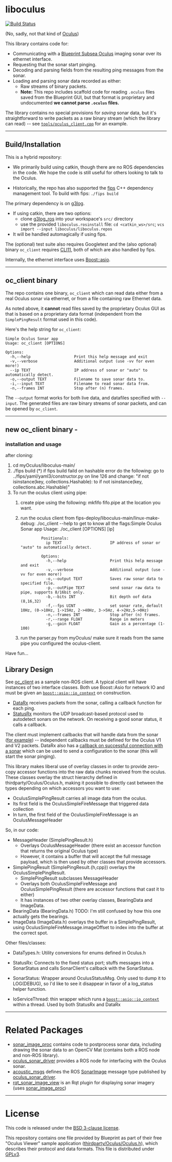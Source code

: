 
# liboculus

[![Build Status](https://github.drone.camhd.science/api/badges/apl-ocean-engineering/liboculus/status.svg)](https://github.drone.camhd.science/apl-ocean-engineering/liboculus)

(No, sadly, not that kind of [Oculus](https://www.oculus.com/))

This library contains code for:

  - Communicating with a [Blueprint Subsea Oculus](https://www.blueprintsubsea.com/oculus/index.php) imaging sonar over
    its ethernet interface.
  - Requesting that the sonar start pinging.
  - Decoding and parsing fields from the resulting ping messages from the sonar.
  - Loading and parsing sonar data recorded as either:
    - Raw streams of binary packets.
    - **Note:** This repo includes scaffold code for reading `.oculus` files saved from the Blueprint GUI, but that format is proprietary and undocumented **we cannot parse `.oculus` files.**

The library contains no special provisions for *saving* sonar data,
but it's straightforward to write packets as a raw binary stream
(which the library can read) -- see [`tools/oculus_client.cpp`](https://github.com/apl-ocean-engineering/liboculus/blob/main/tools/oculus_client.cpp) for an example.


---
## Build/Installation

This is a hybrid repository:

* We primarily build using catkin, though there are no ROS dependencies in the code. We hope the code is still useful for others looking to talk to the Oculus.

* Historically, the repo has also supported the [fips](http://floooh.github.io/fips/) C++ dependency management tool. To build with fips: `./fips build`

The primary dependency is on [g3log](https://github.com/KjellKod/g3log).
* If using catkin, there are two options:
  * clone [g3log_ros](https://gitlab.com/apl-ocean-engineering/g3log_ros) into your workspace's `src/` directory
  * use the provided `liboculus.rosinstall` file: `cd <catkin_ws>/src`; `vcs import --input liboculus/liboculus.repos`
* It will be handled automagically if using fips.

The (optional) test suite also requires Googletest and the (also optional)
binary `oc_client` requires [CLI11](https://github.com/CLIUtils/CLI11),
both of which are also handled by fips.

Internally, the ethernet interface uses
[Boost::asio](https://www.boost.org/doc/libs/1_66_0/doc/html/boost_asio.html).

---
## oc_client binary

The repo contains one binary, `oc_client` which can read data either from a
real Oculus sonar via ethernet, or from a file containing raw Ethernet
data.

As noted above, it **cannot** read files saved by the proprietary Oculus GUI as that is based on a proprietary data format (independent from the `SimplePingResult` format used in this code).

Here's the help string for `oc_client`:

    Simple Oculus Sonar app
    Usage: oc_client [OPTIONS]

    Options:
      -h,--help                   Print this help message and exit
      -v,--verbose                Additional output (use -vv for even more!)
      --ip TEXT                   IP address of sonar or "auto" to automatically detect.
      -o,--output TEXT            Filename to save sonar data to.
      -i,--input TEXT             Filename to read sonar data from.
      -n,--frames INT             Stop after (n) frames.


The `--output` format works for both live data, and datafiles
specified with `--input`.  The generated files are raw binary
streams of sonar packets, and can be opened by `oc_client`.


---
## new oc_client binary -
### installation and usage

after cloning:
1. cd myOculus/liboculus-main/
2. ./fips build
(*) if fips build faild on hashable error do the following:
	go to ../fips/yaml/yaml3/constructor.py
	on line 126 and change: 
		"if not isinstance(key, collections.Hashable): to  if not isinstance(key, collections.abc.Hashable)"
4. To run the oculus client using pipe: 
	1. create pipe using the following: mkfifo fifo.pipe at the location you want.
	2. run the oculus client from fips-deploy/liboculus-main/linux-make-debug:
	./oc_client --help to get to know all the flags:Simple Oculus Sonar app
                    Usage: ./oc_client [OPTIONS] [ip]

                    Positionals:
                      ip TEXT                     IP address of sonar or "auto" to automatically detect.

                    Options:
                      -h,--help                   Print this help message and exit
                      -v,--verbose                Additional output (use -vv for even more!)
                      -o,--output TEXT            Saves raw sonar data to specified file.
                      -p,--outPipe TEXT           send sonar raw data to pipe, supports 8/16bit only.
                      -b,--bits INT               Bit depth oof data (8,16,32)
                      -f,--fps UINT               set sonar rate, default 10Hz, (0->10Hz, 1->15Hz, 2->40Hz, 3->5Hz, 4->2Hz,5->0Hz)
                      -n,--frames INT             Stop after (n) frames.
                      -r,--range FLOAT            Range in meters
                      -g,--gain FLOAT             Gain as a percentage (1-100)
  
  
	3. run the parser.py from myOculus/ make sure it reads from the same pipe you configured the oculus-client.

Have fun...



## Library Design

See [oc_client](https://github.com/apl-ocean-engineering/liboculus/blob/main/tools/oculus_client.cpp) as a sample non-ROS client.   A typical client will have instances of two interface classes.  Both use Boost::Asio for network IO and must be given an [`boost::asio::io_context`](https://www.boost.org/doc/libs/1_79_0/doc/html/boost_asio/reference/io_context.html) on construction.

* [DataRx](https://github.com/apl-ocean-engineering/liboculus/blob/main/include/liboculus/DataRx.h) receives packets from the sonar, calling a callback function for each ping.
* [StatusRx](https://github.com/apl-ocean-engineering/liboculus/blob/main/include/liboculus/StatusRx.h) monitors the UDP broadcast-based protocol used to autodetect sonars on the network.   On receiving a good sonar status, it calls a callback.

The client must implement callbacks that will handle data from the sonar ([for example](https://github.com/apl-ocean-engineering/liboculus/blob/438f34a469eaf0d495ea515e86290b39cf965a20/tools/oculus_client.cpp#L131)) -- independent callbacks must be defined for the Oculus V1 and V2 packets.   DataRx also has a [callback on successful connection with a sonar](https://github.com/apl-ocean-engineering/liboculus/blob/438f34a469eaf0d495ea515e86290b39cf965a20/tools/oculus_client.cpp#L181) which can be used to send a configuration to the sonar (this will start the sonar pinging).

This library makes liberal use of overlay classes in order to provide
zero-copy accessor functions into the raw data chunks received from
the oculus.  These classes overlay the struct hierarchy defined in
thirdparty/Oculus/Oculus.h, making it possible to directly cast between the types depending on which accessors you want to use:
* OculusSimplePingResult carries all image data from the oculus.
* Its first field is the OculusSimpleFireMessage that triggered data collection
* In turn, the first field of the OculusSimpleFireMessage is an OculusMessageHeader

So, in our code:
* MessageHeader (SimplePingResult.h)
  * Overlays OculusMessageHeader (there exist an accessor function that returns the original Oculus type)
  * However, it contains a buffer that will accept the full message payload, which is then used by other classes that provide accessors.
* SimplePingResult (SimplePingResult.{h,cpp}) overlays the OculusSimplePingResult.
  * SimplePingResult subclasses MessageHeader
  * Overlays both OculusSimpleFireMessage and OculusSimplePingResult (there are accessor functions that cast it to either)
  * It has instances of two other overlay classes, BearingData and ImageData.
* BearingData (BearingData.h) TODO: I'm still confused by how this one actually gets the bearings.
* ImageData (ImageData.h) overlays the buffer in a SimplePingResult, using OculusSimpleFireMessage.imageOffset to index into the buffer at the correct spot.


Other files/classes:
* DataTypes.h: Utility conversions for enums defined in Oculus.h

* StatusRx: Connects to the fixed status port; stuffs messages into a SonarStatus and calls SonarClient's callback with the SonarStatus.
* SonarStatus: Wrapper around OculusStatusMsg. Only used to dump it to LOG(DEBUG), so I'd like to see it disappear in favor of a log_status helper function.

* IoServiceThread: thin wrapper which runs a [`boost::asio::io_context`](https://www.boost.org/doc/libs/1_79_0/doc/html/boost_asio/reference/io_context.html) within a thread.  Used by both StatusRx and DataRx

----
# Related Packages

* [sonar_image_proc](https://github.com/apl-ocean-engineering/sonar_image_proc) contains code to postprocess sonar data, including drawing the sonar data to an OpenCV Mat (contains both a ROS node and non-ROS library).
* [oculus_sonar_driver](https://gitlab.com/apl-ocean-engineering/oculus_sonar_driver) provides a ROS node for interfacing with the Oculus sonar.
* [acoustic_msgs](https://github.com/apl-ocean-engineering/hydrographic_msgs/tree/main/acoustic_msgs) defines the ROS [SonarImage](https://github.com/apl-ocean-engineering/hydrographic_msgs/blob/main/acoustic_msgs/msg/SonarImage.msg) message type published by [oculus_sonar_driver](https://gitlab.com/apl-ocean-engineering/oculus_sonar_driver).
* [rqt_sonar_image_view](https://github.com/apl-ocean-engineering/rqt_sonar_image_view) is an Rqt plugin for displaying sonar imagery (uses [sonar_image_proc](https://github.com/apl-ocean-engineering/sonar_image_proc))

---
# License

This code is released under the [BSD 3-clause license](LICENSE).

This repository contains one file provided by Blueprint as part of their free "Oculus Viewer" sample application ([thirdparty/Oculus/Oculus.h](thirdpart/Oculus/Oculus.h)), which describes their protocol and data formats.   This file is distributed under [GPLv3](https://www.gnu.org/licenses/gpl-3.0.en.html).
